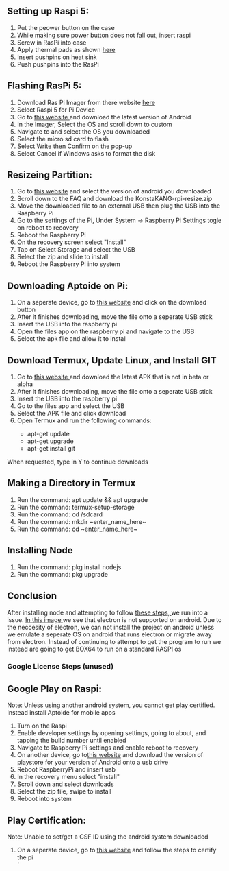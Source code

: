 ## Setting up Raspi 5:
<ol>
<li> Put the peower button on the case </li>
<li> While making sure power button does not fall out, insert raspi </li>
<li> Screw in RasPi into case </li>
<li> Apply thermal pads as shown <a href="https://github.com/Michonster/rPI-Arcade/blob/Unity_On_PI/Unity_On_PI/RasPi_ThermalPads.jpg">here</a></li>
<li> Insert pushpins on heat sink </li>
<li> Push pushpins into the RasPi </li>
</ol>

## Flashing RasPi 5:
<ol>
<li> Download Ras Pi Imager from there website <a href ="https://www.raspberrypi.com/software/">here</a></li>
<li> Select Raspi 5 for Pi Device </li>
<li> Go to <a href="https://konstakang.com/devices/rpi5/"> this website </a> and download the latest version of Android </li>
<li> In the Imager, Select the OS and scroll down to custom </li>
<li> Navigate to and select the OS you downloaded </li>
<li> Select the micro sd card to flash </li>
<li> Select Write then Confirm on the pop-up </li>
<li> Select Cancel if Windows asks to format the disk </li>
</ol>

## Resizeing Partition:
<ol>
<li> Go to <a href = "https://konstakang.com/devices/rpi5/"> this website</a> and select the version of android you downloaded</li>
<li> Scroll down to the FAQ and download the KonstaKANG-rpi-resize.zip </li>
<li> Move the downloaded file to an external USB then plug the USB into the Raspberry Pi</li>
<li> Go to the settings of the Pi, Under System -> Raspberry Pi Settings togle on reboot to recovery</li>
<li> Reboot the Raspberry Pi </li>
<li> On the recovery screen select "Install" </li>
<li> Tap on Select Storage and select the USB </li>
<li> Select the zip and slide to install </li>
<li> Reboot the Raspberry Pi into system </li>
</ol>

## Downloading Aptoide on Pi:
<ol>
<li> On a seperate device, go to <a href= "https://en.aptoide.com/" > this website</a> and click on the download button </li>
<li> After it finishes downloading, move the file onto a seperate USB stick </li>
<li> Insert the USB into the raspberry pi</li>
<li> Open the files app on the raspberry pi and navigate to the USB </li>
<li> Select the apk file and allow it to install </li>
</ol>

## Download Termux, Update Linux, and Install GIT
<ol>
<li> Go to <a href= "https://f-droid.org/en/packages/com.termux/"> this website </a> and download the latest APK that is not in beta or alpha </li>
<li> After it finishes downloading, move the file onto a seperate USB stick </li>
<li> Insert the USB into the raspberry pi </li>
<li> Go to the files app and select the USB </li>
<li> Select the APK file and click download </li>
<li> Open Termux and run the following commands: </li>
    <ul>
    <li> apt-get update </li>
    <li> apt-get upgrade </li>
    <li> apt-get install git </li>
    </ul>
</ol>
When requested, type in Y to continue downloads 

## Making a Directory in Termux
<ol>
<li> Run the command: apt update && apt upgrade </li>
<li> Run the command: termux-setup-storage </li>
<li> Run the command: cd /sdcard </li>
<li> Run the command: mkdir ~enter_name_here~ </li>
<li> Run the command: cd ~enter_name_here~ </li>
</ol>

## Installing Node
<ol>
<li> Run the command: pkg install nodejs </li>
<li> Run the command: pkg upgrade </li>
</ol>

## Conclusion
After installing node and attempting to follow <a href = "https://github.com/Michonster/rPI-Arcade/tree/main/electron_app/frontend"> these steps, </a> we run into a issue.
<a href = "https://github.com/Michonster/rPI-Arcade/blob/Unity_On_PI/Unity_On_PI/AndroidError.PNG"> In this image </a> we see that electron is not supported on android.
Due to the neccesity of electron, we can not install the project on android unless we emulate a seperate OS on android that runs electron or migrate away from electron.
Instead of continuing to attempt to get the program to run we instead are going to get BOX64 to run on a standard RASPI os

### Google License Steps (unused) 
## Google Play on Raspi:
Note: Unless using another android system, you cannot get play certified. Instead install Aptoide for mobile apps
<ol>
<li> Turn on the Raspi</li>
<li> Enable developer settings by opening settings, going to about, and tapping the build number until enabled</li>
<li> Navigate to Raspberry Pi settings and enable reboot to recovery</li>
<li> On another device, go to<a href = "https://wiki.lineageos.org/gapps/">this website</a> and download the version of playstore for your version of Android onto a usb drive </li>
<li> Reboot RaspberryPi and insert usb</li>
<li> In the recovery menu select "install"</li>
<li> Scroll down and select downloads </li>
<li> Select the zip file, swipe to install </li>
<li> Reboot into system </li>
</ol>

## Play Certification:
Note: Unable to set/get a GSF ID using the android system downloaded
<ol>
<li> On a seperate device, go to <a href="https://github.com/K3V1991/Fix-This-Device-isnt-Play-Protect-certified"> this website</a> and follow the steps to certify the pi </li>'
</ol>

